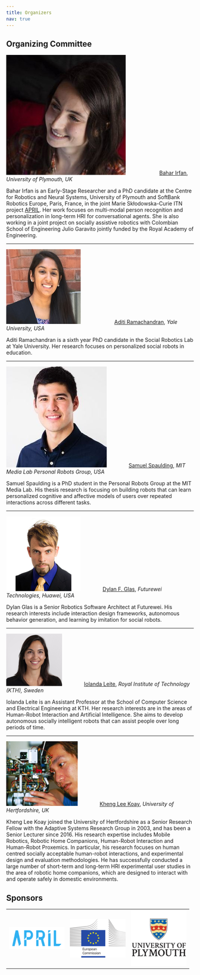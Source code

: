 ```yaml
---
title: Organizers
nav: true
---
```


## Organizing Committee

<div class="id-pics" markdown="1">
	

![alt text](/images/bahar-irfan.jpg?cropZoom=200,200 "Bahar Irfan") &nbsp;&nbsp;&nbsp;&nbsp;&nbsp;&nbsp;&nbsp;&nbsp;&nbsp;&nbsp;&nbsp;&nbsp;&nbsp;&nbsp;&nbsp;&nbsp;&nbsp;&nbsp;&nbsp;&nbsp;&nbsp;&nbsp;[Bahar Irfan](https://www.baharirfan.com/), *University of Plymouth, UK*

Bahar Irfan is an Early-Stage Researcher and a PhD candidate at the Centre for Robotics and Neural Systems, University of Plymouth and SoftBank Robotics Europe, Paris, France, in the joint Marie Skłodowska-Curie ITN project [APRIL](https://www.fose1.plymouth.ac.uk/socem/crns/april/). Her work focuses on multi-modal person recognition and personalization in long-term HRI for conversational agents. She is also working in a joint project on socially assistive robotics with Colombian School of Engineering Julio Garavito jointly funded by the Royal Academy of Engineering.

---


![alt text](/images/aditi-ramachandran.png?cropZoom=200,200 "Aditi Ramachandran") &nbsp;&nbsp;&nbsp;&nbsp;&nbsp;&nbsp;&nbsp;&nbsp;&nbsp;&nbsp;&nbsp;&nbsp;&nbsp;&nbsp;&nbsp;&nbsp;&nbsp;&nbsp;&nbsp;&nbsp;&nbsp;&nbsp;[Aditi Ramachandran](http://www.aditiramachandran.com/), *Yale University, USA*

Aditi Ramachandran is a sixth year PhD candidate in the Social Robotics Lab at Yale University. Her research focuses on personalized social robots in education.

---


![alt text](/images/sam-spaulding.jpeg?cropZoom=200,200 "Samuel Spaulding") &nbsp;&nbsp;&nbsp;&nbsp;&nbsp;&nbsp;&nbsp;&nbsp;&nbsp;&nbsp;&nbsp;&nbsp;&nbsp;&nbsp;[Samuel Spaulding](http://www.samspaulding.com/), *MIT Media Lab Personal Robots Group, USA*

Samuel Spaulding is a PhD student in the Personal Robots Group at the MIT Media Lab. His thesis research is focusing on building robots that can learn personalized cognitive and affective models of users over repeated interactions across different tasks.

---


![alt text](/images/dylan-glas.jpg?cropZoom=200,200 "Dylan F. Glas") &nbsp;&nbsp;&nbsp;&nbsp;&nbsp;&nbsp;&nbsp;&nbsp;&nbsp;&nbsp;&nbsp;&nbsp;&nbsp;&nbsp;[Dylan F. Glas](http://www.dylanglas.com), *Futurewei Technologies, Huawei, USA*

Dylan Glas is a Senior Robotics Software Architect at Futurewei. His research interests include interaction design frameworks, autonomous behavior generation, and learning by imitation for social robots.

---


![alt text](/images/iolanda-leite.jpg?cropZoom=200,200 "Iolanda Leite") &nbsp;&nbsp;&nbsp;&nbsp;&nbsp;&nbsp;&nbsp;&nbsp;&nbsp;&nbsp;&nbsp;&nbsp;&nbsp;&nbsp;[Iolanda Leite](https://iolandaleite.com/), *Royal Institute of Technology (KTH), Sweden*

Iolanda Leite is an Assistant Professor at the School of Computer Science and Electrical Engineering at KTH. Her research interests are in the areas of Human-Robot Interaction and Artificial Intelligence. She aims to develop autonomous socially intelligent robots that can assist people over long periods of time.

---


![alt text](/images/kheng-lee-koay.png "Kheng Lee Koay") &nbsp;&nbsp;&nbsp;&nbsp;&nbsp;&nbsp;&nbsp;&nbsp;&nbsp;&nbsp;&nbsp;&nbsp;&nbsp;&nbsp;[Kheng Lee Koay](http://homepages.herts.ac.uk/~comrklk/), *University of Hertfordshire, UK*

Kheng Lee Koay joined the University of Hertfordshire as a Senior Research Fellow with the Adaptive Systems Research Group in 2003, and has been a Senior Lecturer since 2016. His research expertise includes Mobile Robotics, Robotic Home Companions, Human-Robot Interaction and Human-Robot Proxemics. In particular, his research focuses on human centred socially acceptable human-robot interactions, and experimental design and evaluation methodologies. He has successfully conducted a large number of short-term and long-term HRI experimental user studies in the area of robotic home companions, which are designed to interact with and operate safely in domestic environments.

</div>

## Sponsors
<table>
    <tr>
    <td> <img src="images/april-logo.png" alt="APRIL" style="width: 150px;"/> </td>
    <td> <img src="images/EU-Commission-logo.png" alt="European Union Commission" style="width: 150px;"/> </td>
    <td> <img src="images/Plymouth-logo.jpg" alt="University of Plymouth" style="width: 150px;"/> </td>
    </tr>
</table>
